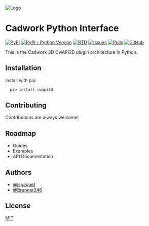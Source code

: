 ![Logo](https://filehost.cadwork.ca/cadwork_logo.png)

# Cadwork Python Interface

[![PyPI](https://img.shields.io/pypi/v/cwapi3d)](https://pypi.python.org/pypi/cwapi3d/)
[![PyPI - Python Version](https://img.shields.io/pypi/pyversions/cwapi3d)](https://pypi.python.org/pypi/cwapi3d/)
[![RTD](https://img.shields.io/readthedocs/cwapi3dpython)](https://python.cadwork.dev)
[![Issues](https://img.shields.io/github/issues/cwapi3d/cwapi3dpython)](https://github.com/cwapi3d/cwapi3dpython/issues)
[![Pulls](https://img.shields.io/github/issues-pr/cwapi3d/cwapi3dpython)](https://github.com/cwapi3d/cwapi3dpython/pulls)
[![GitHub](https://img.shields.io/github/license/cwapi3d/cwapi3dpython)](https://choosealicense.com/licenses/mit/)

This is the Cadwork 3D CwAPI3D plugin architecture in Python.

## Installation

Install with pip:

```bash
  pip install cwapi3d
```
    
## Contributing

Contributions are always welcome!
  
## Roadmap

- Guides
- Examples
- API Documentation
  
## Authors

- [@jspaquet](https://github.com/jspaquet)
- [@Brunner246](https://github.com/Brunner246)
  
## License

[MIT](https://choosealicense.com/licenses/mit/)
